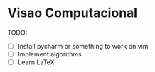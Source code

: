 # Visao Computacional

TODO:
- [ ] Install pycharm or something to work on vim
- [ ] Implement algorithms
- [ ] Learn LaTeX
